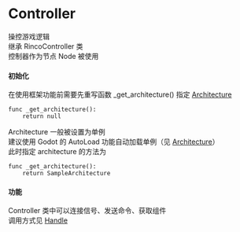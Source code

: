 # Controller
操控游戏逻辑  
继承 RincoController 类  
控制器作为节点 Node 被使用
#### 初始化
在使用框架功能前需要先重写函数 _get_architecture() 指定 [Architecture](Architecture.md)  
```
func _get_architecture():
	return null
```
Architecture 一般被设置为单例  
建议使用 Godot 的 AutoLoad 功能自动加载单例（见 [Architecture](Architecture.md)）  
此时指定 architecture 的方法为  
```
func _get_architecture():
	return SampleArchitecture
```
#### 功能
Controller 类中可以连接信号、发送命令、获取组件  
调用方式见 [Handle](Handle.md)